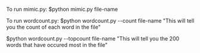 To run mimic.py:
$python mimic.py file-name

To run wordcount.py:
$python wordcount.py --count file-name 
"This will tell you the count of each word in the file"

$python wordcount.py --topcount file-name
"This will tell you the 200 words that have occured most in the file"
